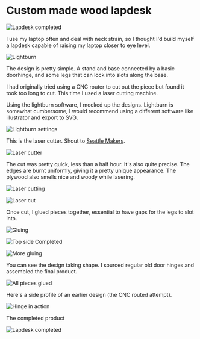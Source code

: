 # Custom made wood lapdesk

![Lapdesk completed](/blog/images/lapdesk_10.jpg)

I use my laptop often and deal with neck strain, so I thought I'd build myself a lapdesk capable of raising my laptop closer to eye level.

![Lightburn](/blog/images/lapdesk_0.jpg)

The design is pretty simple. A stand and base connected by a basic doorhinge, and some legs that can lock into slots along the base.

I had originally tried using a CNC router to cut out the piece but found it took too long to cut. This time I used a laser cutting machine.

Using the lightburn software, I mocked up the designs. Lightburn is somewhat cumbersome, I would recommend using a different software like illustrator and export to SVG.

![Lightburn settings](/blog/images/lapdesk_1.jpg)

This is the laser cutter. Shout to [Seattle Makers](www.seattlemakers.com).

![Laser cutter](/blog/images/lapdesk_2.jpg)

The cut was pretty quick, less than a half hour. It's also quite precise. The edges are burnt uniformly, giving it a pretty unique appearance. The plywood also smells nice and woody while lasering.

![Laser cutting](/blog/images/lapdesk_3.jpg)

![Laser cut](/blog/images/lapdesk_4.jpg)

Once cut, I glued pieces together, essential to have gaps for the legs to slot into.

![Gluing](/blog/images/lapdesk_5.jpg)

![Top side Completed](/blog/images/lapdesk_6.jpg)

![More gluing](/blog/images/lapdesk_7.jpg)

You can see the design taking shape. I sourced regular old door hinges and assembled the final product.

![All pieces glued](/blog/images/lapdesk_8.jpg)

Here's a side profile of an earlier design (the CNC routed attempt).

![Hinge in action](/blog/images/lapdesk_9.jpg)

The completed product

![Lapdesk completed](/blog/images/lapdesk_10.jpg)
